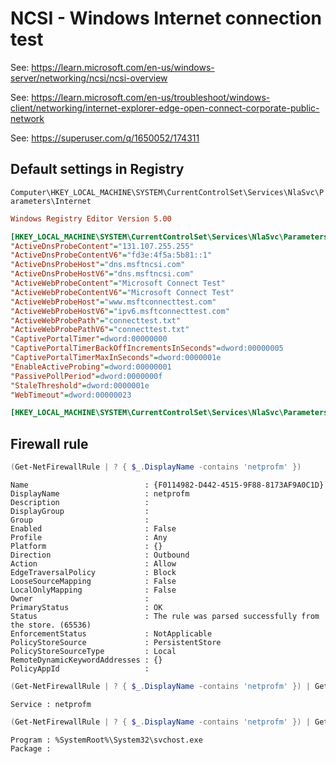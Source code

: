 # NCSI - Windows Internet connection test

See: <https://learn.microsoft.com/en-us/windows-server/networking/ncsi/ncsi-overview>

See: <https://learn.microsoft.com/en-us/troubleshoot/windows-client/networking/internet-explorer-edge-open-connect-corporate-public-network>

See: <https://superuser.com/q/1650052/174311>

## Default settings in Registry

`Computer\HKEY_LOCAL_MACHINE\SYSTEM\CurrentControlSet\Services\NlaSvc\Parameters\Internet`

```ini
Windows Registry Editor Version 5.00

[HKEY_LOCAL_MACHINE\SYSTEM\CurrentControlSet\Services\NlaSvc\Parameters\Internet]
"ActiveDnsProbeContent"="131.107.255.255"
"ActiveDnsProbeContentV6"="fd3e:4f5a:5b81::1"
"ActiveDnsProbeHost"="dns.msftncsi.com"
"ActiveDnsProbeHostV6"="dns.msftncsi.com"
"ActiveWebProbeContent"="Microsoft Connect Test"
"ActiveWebProbeContentV6"="Microsoft Connect Test"
"ActiveWebProbeHost"="www.msftconnecttest.com"
"ActiveWebProbeHostV6"="ipv6.msftconnecttest.com"
"ActiveWebProbePath"="connecttest.txt"
"ActiveWebProbePathV6"="connecttest.txt"
"CaptivePortalTimer"=dword:00000000
"CaptivePortalTimerBackOffIncrementsInSeconds"=dword:00000005
"CaptivePortalTimerMaxInSeconds"=dword:0000001e
"EnableActiveProbing"=dword:00000001
"PassivePollPeriod"=dword:0000000f
"StaleThreshold"=dword:0000001e
"WebTimeout"=dword:00000023

[HKEY_LOCAL_MACHINE\SYSTEM\CurrentControlSet\Services\NlaSvc\Parameters\Internet\ManualProxies]
```

## Firewall rule

```powershell
(Get-NetFirewallRule | ? { $_.DisplayName -contains 'netprofm' })
```
```
Name                          : {F0114982-D442-4515-9F88-8173AF9A0C1D}
DisplayName                   : netprofm
Description                   :
DisplayGroup                  :
Group                         :
Enabled                       : False
Profile                       : Any
Platform                      : {}
Direction                     : Outbound
Action                        : Allow
EdgeTraversalPolicy           : Block
LooseSourceMapping            : False
LocalOnlyMapping              : False
Owner                         :
PrimaryStatus                 : OK
Status                        : The rule was parsed successfully from the store. (65536)
EnforcementStatus             : NotApplicable
PolicyStoreSource             : PersistentStore
PolicyStoreSourceType         : Local
RemoteDynamicKeywordAddresses : {}
PolicyAppId                   :
```
```powershell
(Get-NetFirewallRule | ? { $_.DisplayName -contains 'netprofm' }) | Get-NetFirewallServiceFilter
```
```
Service : netprofm
```
```powershell
(Get-NetFirewallRule | ? { $_.DisplayName -contains 'netprofm' }) | Get-NetFirewallApplicationFilter
```
```
Program : %SystemRoot%\System32\svchost.exe
Package :
```